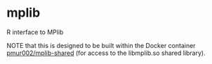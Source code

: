 # mplib
R interface to MPlib

NOTE that this is designed to be built within the Docker container
<a href="https://hub.docker.com/r/pmur002/mplib-shared/">pmur002/mplib-shared</a>
(for access to the libmplib.so shared library).

